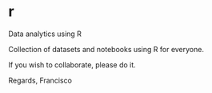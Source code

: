 # r
Data analytics using R

Collection of datasets and notebooks using R for everyone.

If you wish to collaborate, please do it.

Regards,
Francisco
